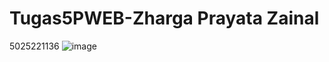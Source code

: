 # Tugas5PWEB-Zharga Prayata Zainal
 5025221136
![image](https://github.com/ZhargaM8/Tugas5PWEB-Zharga-Prayata-Zainal/assets/19536212/745e9c6b-41bf-4729-9f6b-f4eebba10d70)
